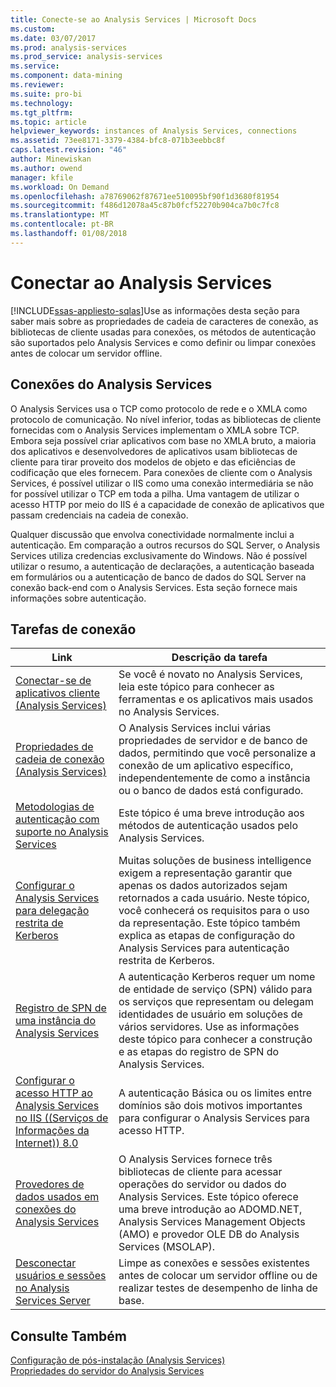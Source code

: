 ```yaml
---
title: Conecte-se ao Analysis Services | Microsoft Docs
ms.custom: 
ms.date: 03/07/2017
ms.prod: analysis-services
ms.prod_service: analysis-services
ms.service: 
ms.component: data-mining
ms.reviewer: 
ms.suite: pro-bi
ms.technology: 
ms.tgt_pltfrm: 
ms.topic: article
helpviewer_keywords: instances of Analysis Services, connections
ms.assetid: 73ee8171-3379-4384-bfc8-071b3eebbc8f
caps.latest.revision: "46"
author: Minewiskan
ms.author: owend
manager: kfile
ms.workload: On Demand
ms.openlocfilehash: a78769062f87671ee510095bf90f1d3680f81954
ms.sourcegitcommit: f486d12078a45c87b0fcf52270b904ca7b0c7fc8
ms.translationtype: MT
ms.contentlocale: pt-BR
ms.lasthandoff: 01/08/2018
---
```

# <a name="connect-to-analysis-services"></a>Conectar ao Analysis Services
[!INCLUDE[ssas-appliesto-sqlas](../../includes/ssas-appliesto-sqlas.md)]Use as informações desta seção para saber mais sobre as propriedades de cadeia de caracteres de conexão, as bibliotecas de cliente usadas para conexões, os métodos de autenticação são suportados pelo Analysis Services e como definir ou limpar conexões antes de colocar um servidor offline.  
  
## <a name="analysis-services-connections"></a>Conexões do Analysis Services  
 O Analysis Services usa o TCP como protocolo de rede e o XMLA como protocolo de comunicação. No nível inferior, todas as bibliotecas de cliente fornecidas com o Analysis Services implementam o XMLA sobre TCP. Embora seja possível criar aplicativos com base no XMLA bruto, a maioria dos aplicativos e desenvolvedores de aplicativos usam bibliotecas de cliente para tirar proveito dos modelos de objeto e das eficiências de codificação que eles fornecem. Para conexões de cliente com o Analysis Services, é possível utilizar o IIS como uma conexão intermediária se não for possível utilizar o TCP em toda a pilha. Uma vantagem de utilizar o acesso HTTP por meio do IIS é a capacidade de conexão de aplicativos que passam credenciais na cadeia de conexão.  
  
 Qualquer discussão que envolva conectividade normalmente inclui a autenticação. Em comparação a outros recursos do SQL Server, o Analysis Services utiliza credencias exclusivamente do Windows. Não é possível utilizar o resumo, a autenticação de declarações, a autenticação baseada em formulários ou a autenticação de banco de dados do SQL Server na conexão back-end com o Analysis Services. Esta seção fornece mais informações sobre autenticação.  
  
##  <a name="bkmk_clientApps"></a> Tarefas de conexão  
  
|Link|Descrição da tarefa|  
|----------|----------------------|  
|[Conectar-se de aplicativos cliente &#40;Analysis Services&#41;](../../analysis-services/instances/connect-from-client-applications-analysis-services.md)|Se você é novato no Analysis Services, leia este tópico para conhecer as ferramentas e os aplicativos mais usados no Analysis Services.|  
|[Propriedades de cadeia de conexão &#40;Analysis Services&#41;](../../analysis-services/instances/connection-string-properties-analysis-services.md)|O Analysis Services inclui várias propriedades de servidor e de banco de dados, permitindo que você personalize a conexão de um aplicativo específico, independentemente de como a instância ou o banco de dados está configurado.|  
|[Metodologias de autenticação com suporte no Analysis Services](../../analysis-services/instances/authentication-methodologies-supported-by-analysis-services.md)|Este tópico é uma breve introdução aos métodos de autenticação usados pelo Analysis Services.|  
|[Configurar o Analysis Services para delegação restrita de Kerberos](../../analysis-services/instances/configure-analysis-services-for-kerberos-constrained-delegation.md)|Muitas soluções de business intelligence exigem a representação garantir que apenas os dados autorizados sejam retornados a cada usuário. Neste tópico, você conhecerá os requisitos para o uso da representação. Este tópico também explica as etapas de configuração do Analysis Services para autenticação restrita de Kerberos.|  
|[Registro de SPN de uma instância do Analysis Services](../../analysis-services/instances/spn-registration-for-an-analysis-services-instance.md)|A autenticação Kerberos requer um nome de entidade de serviço (SPN) válido para os serviços que representam ou delegam identidades de usuário em soluções de vários servidores. Use as informações deste tópico para conhecer a construção e as etapas do registro de SPN do Analysis Services.|  
|[Configurar o acesso HTTP ao Analysis Services no IIS &#40;(Serviços de Informações da Internet)&#41; 8.0](../../analysis-services/instances/configure-http-access-to-analysis-services-on-iis-8-0.md)|A autenticação Básica ou os limites entre domínios são dois motivos importantes para configurar o Analysis Services para acesso HTTP.|  
|[Provedores de dados usados em conexões do Analysis Services](../../analysis-services/instances/data-providers-used-for-analysis-services-connections.md)|O Analysis Services fornece três bibliotecas de cliente para acessar operações do servidor ou dados do Analysis Services. Este tópico oferece uma breve introdução ao ADOMD.NET, Analysis Services Management Objects (AMO) e provedor OLE DB do Analysis Services (MSOLAP).|  
|[Desconectar usuários e sessões no Analysis Services Server](../../analysis-services/instances/disconnect-users-and-sessions-on-analysis-services-server.md)|Limpe as conexões e sessões existentes antes de colocar um servidor offline ou de realizar testes de desempenho de linha de base.|  
  
## <a name="see-also"></a>Consulte Também  
 [Configuração de pós-instalação &#40;Analysis Services&#41;](../../analysis-services/instances/post-install-configuration-analysis-services.md)   
 [Propriedades do servidor do Analysis Services](../../analysis-services/server-properties/server-properties-in-analysis-services.md)   
  
  
